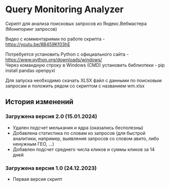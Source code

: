 # Query Monitoring Analyzer
Скрипт для анализа поисковых запросов из Яндекс.Вебмастера (Мониторинг запросов)  
  
Видео с комментариями по работе скрипта - https://youtu.be/8B459Kf03hE  
  
Потребуется установить Python с официального сайта - https://www.python.org/downloads/windows/  
Через командную строку в Windows (CMD) установить библиотеки - pip install pandas openpyxl
  
Для запуска необходимо скачать XLSX файл с данными по поисковым запросам и положить рядом со скриптом с названием wm.xlsx 

## История изменений

### Загружена версия 2.0 (15.01.2024)
* Удален подсчет мелькания и ядра (оказались бесполезны)
* Добавлена статистика по словам из запросов (для быстрой аналитики, например, выявления запросов со словом авито, либо ненужным ГЕО, ...)
* Добавлен подсчет среднего числа кликов и суммы кликов за 14 дней

### Загружена версия 1.0 (24.12.2023)
* Первая версия скрипт
